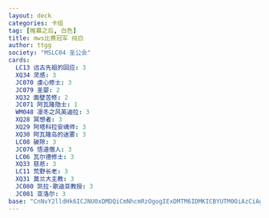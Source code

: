 ```yaml
---
layout: deck
categories: 卡组
tag: [帷幕之后, 白色]
title: mws比赛冠军 纯白
author: ttgg
society: "MSLC04 圣公会"
cards:
  LC13 远古先祖的回应: 3
  XQ34 灵感: 3
  JC070 虔心修士: 3
  JC079 圣婴: 2
  XQ32 面壁苦修: 2
  JC071 阿瓦隆隐士: 1
  WM048 凛冬之风英迪拉: 3
  XQ28 冥想者: 3
  XQ29 阿塔科拉安魂师: 3
  XQ30 阿瓦隆岛的迷雾: 3
  LC08 破除: 3
  JC076 悟道僧人: 3
  LC06 瓦尔德修士: 3
  XQ33 慈悲: 3
  LC11 荒野长老: 3
  XQ31 莫兰大主教: 3
  JC080 凯拉·歌迪亚教授: 3
  JC081 亚洛尔: 3
base: "CnNvY2lldHk6ICJNU0xDMDQiCmNhcmRzOgogIExDMTM6IDMKICBYUTM0OiAzCiAgSkMwNzA6IDMKICBKQzA3OTogMgogIFhRMzI6IDIKICBKQzA3MTogMQogIFdNMDQ4OiAzCiAgWFEyODogMwogIFhRMjk6IDMKICBYUTMwOiAzCiAgTEMwODogMwogIEpDMDc2OiAzCiAgTEMwNjogMwogIFhRMzM6IDMKICBMQzExOiAzCiAgWFEzMTogMwogIEpDMDgwOiAzCiAgSkMwODE6IDM="
---
```

